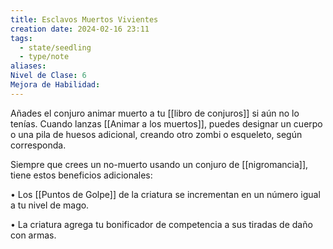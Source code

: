 ```yaml
---
title: Esclavos Muertos Vivientes
creation date: 2024-02-16 23:11
tags:
  - state/seedling
  - type/note
aliases: 
Nivel de Clase: 6
Mejora de Habilidad:
---
```

Añades el conjuro animar muerto a tu [[libro de conjuros]] si aún no lo tenías. Cuando lanzas [[Animar a los muertos]], puedes designar un cuerpo o una pila de huesos adicional, creando otro zombi o esqueleto, según corresponda.

Siempre que crees un no-muerto usando un conjuro de [[nigromancia]], tiene estos beneficios
adicionales:

• Los [[Puntos de Golpe]] de la criatura se incrementan en un número igual a tu nivel de mago.

• La criatura agrega tu bonificador de competencia a sus tiradas de daño con armas.




